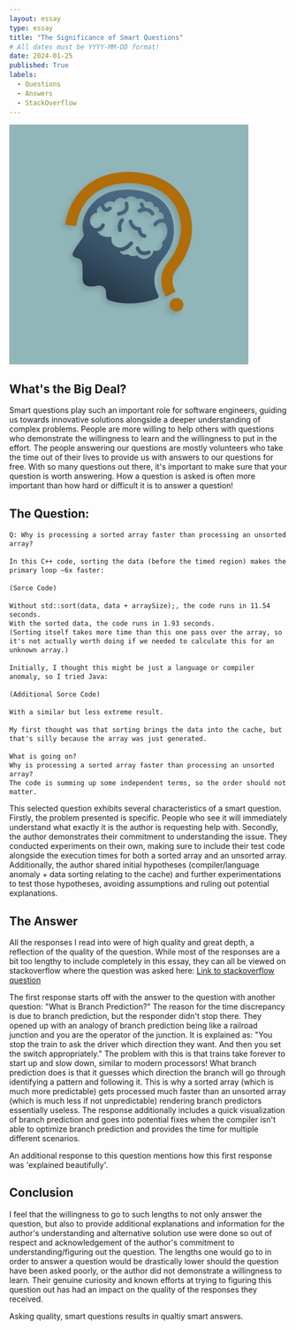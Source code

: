 ```yaml
---
layout: essay
type: essay
title: "The Significance of Smart Questions"
# All dates must be YYYY-MM-DD format!
date: 2024-01-25
published: True
labels:
  - Questions
  - Answers
  - StackOverflow
---
```


<img width="433px" class="rounded float-start pe-4" src="../img/smartQuestions.png">

## What's the Big Deal?

Smart questions play such an important role for software engineers, guiding us towards innovative solutions alongside a deeper understanding of complex problems. People are more willing to help others with questions who demonstrate the willingness to learn and the willingness to put in the effort. The people answering our questions are mostly volunteers who take the time out of their lives to provide us with answers to our questions for free. With so many questions out there, it's important to make sure that your question is worth answering. How a question is asked is often more important than how hard or difficult it is to answer a question!

## The Question:

```
Q: Why is processing a sorted array faster than processing an unsorted array?

In this C++ code, sorting the data (before the timed region) makes the primary loop ~6x faster:

(Sorce Code)

Without std::sort(data, data + arraySize);, the code runs in 11.54 seconds.
With the sorted data, the code runs in 1.93 seconds.
(Sorting itself takes more time than this one pass over the array, so it's not actually worth doing if we needed to calculate this for an unknown array.)

Initially, I thought this might be just a language or compiler anomaly, so I tried Java:

(Additional Sorce Code)

With a similar but less extreme result.

My first thought was that sorting brings the data into the cache, but that's silly because the array was just generated.

What is going on?
Why is processing a sorted array faster than processing an unsorted array?
The code is summing up some independent terms, so the order should not matter.
```

This selected question exhibits several characteristics of a smart question. Firstly, the problem presented is specific. People who see it will immediately understand what exactly it is the author is requesting help with. Secondly, the author demonstrates their commitment to understanding the issue. They conducted experiments on their own, making sure to include their test code alongside the execution times for both a sorted array and an unsorted array. Additionally, the author shared initial hypotheses (compiler/language anomaly + data sorting relating to the cache) and further experimentations to test those hypotheses, avoiding assumptions and ruling out potential explanations. 


## The Answer

All the responses I read into were of high quality and great depth, a reflection of the quality of the question. While most of the responses are a bit too lengthy to include completely in this essay, they can all be viewed on stackoverflow where the question was asked here: [Link to stackoverflow question](https://stackoverflow.com/questions/11227809/why-is-processing-a-sorted-array-faster-than-processing-an-unsorted-array)

The first response starts off with the answer to the question with another question: "What is Branch Prediction?" The reason for the time discrepancy is due to branch prediction, but the responder didn't stop there. They opened up with an analogy of branch prediction being like a railroad junction and you are the operator of the junction. It is explained as: "You stop the train to ask the driver which direction they want. And then you set the switch appropriately." The problem with this is that trains take forever to start up and slow down, similar to modern processors! What branch prediction does is that it guesses which direction the branch will go through identifying a pattern and following it. This is why a sorted array (which is much more predictable) gets processed much faster than an unsorted array (which is much less if not unpredictable) rendering branch predictors essentially useless. The response additionally includes a quick visualization of branch prediction and goes into potential fixes when the compiler isn't able to optimize branch prediction and provides the time for multiple different scenarios.

An additional response to this question mentions how this first response was 'explained beautifully'.

## Conclusion

I feel that the willingness to go to such lengths to not only answer the question, but also to provide additional explanations and information for the author's understanding and alternative solution use were done so out of respect and acknowledgement of the author's commitment to understanding/figuring out the question. The lengths one would go to in order to answer a question would be drastically lower should the question have been asked poorly, or the author did not demonstrate a willingness to learn. Their genuine curiosity and known efforts at trying to figuring this question out has had an impact on the quality of the responses they received. 

Asking quality, smart questions results in qualtiy smart answers.
